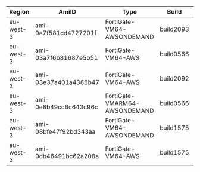 | Region  | AmiID  | Type  | Build  | Version  | Status |
|---------|--------|--------|--------|--------|-------|
| eu-west-3 | ami-0e7f581cd4727201f | FortiGate-VM64-AWSONDEMAND | build2093 | (6.4.14) | GA |
| eu-west-3 | ami-03a7f6b81687e5b51 | FortiGate-VM64-AWS | build0566 | (7.0.13) | GA |
| eu-west-3 | ami-03e37a401a4386b47 | FortiGate-VM64-AWS | build2092 | (6.4.13) | GA |
| eu-west-3 | ami-0e8b49cc6c643c96c | FortiGate-VMARM64-AWSONDEMAND | build0566 | (7.0.13) | GA |
| eu-west-3 | ami-08bfe47f92bd343aa | FortiGate-VM64-AWSONDEMAND | build1575 | (7.2.6) | GA |
| eu-west-3 | ami-0db46491bc62a208a | FortiGate-VM64-AWS | build1575 | (7.2.6) | GA |
